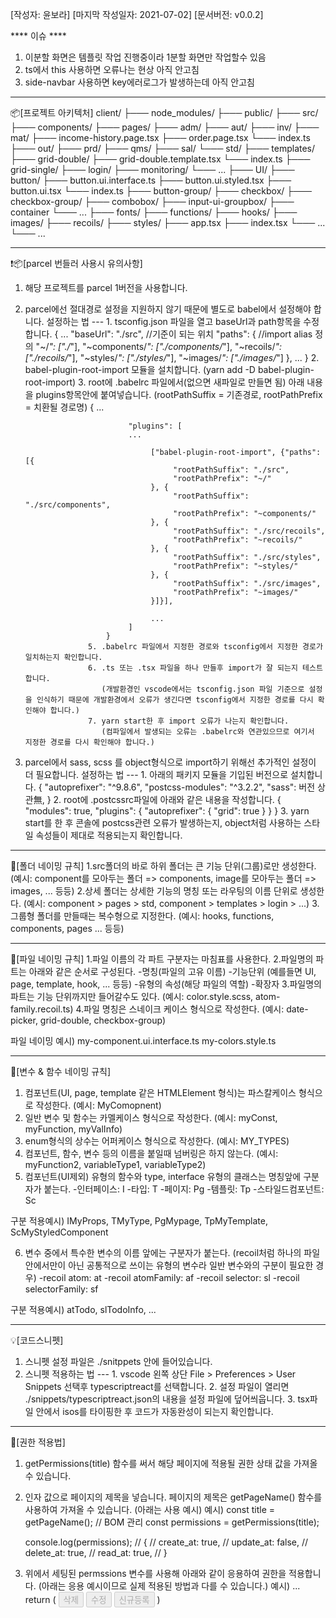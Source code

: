 [작성자: 윤보라]
[마지막 작성일자: 2021-07-02]
[문서버전: v0.0.2]



**** 이슈 ****
1. 이분할 화면은 템플릿 작업 진행중이라 1분할 화면만 작업할수 있음
2. ts에서 this 사용하면 오류나는 현상 아직 안고침
3. side-navbar 사용하면 key에러로그가 발생하는데 아직 안고침



* * *
📦[프로젝트 아키텍처]
client/
├─── node_modules/
├─── public/
├─── src/
     ├─── components/
          ├─── pages/
               ├─── adm/
               ├─── aut/
               ├─── inv/
               ├─── mat/
                    ├─── income-history.page.tsx
                    ├─── order.page.tsx
                    └─── index.ts
               ├─── out/
               ├─── prd/
               ├─── qms/
               ├─── sal/
               └─── std/
          ├─── templates/
               ├─── grid-double/
                    ├─── grid-double.template.tsx
                    └─── index.ts
               ├─── grid-single/
               ├─── login/
               ├─── monitoring/
               └─── ...
          ├─── UI/
               ├─── button/
                    ├─── button.ui.interface.ts
                    ├─── button.ui.styled.tsx
                    ├─── button.ui.tsx
                    └─── index.ts
               ├─── button-group/
               ├─── checkbox/
               ├─── checkbox-group/
               ├─── combobox/
               ├─── input-ui-groupbox/
               ├─── container
               └─── ...
     ├─── fonts/
     ├─── functions/
     ├─── hooks/
     ├─── images/
     ├─── recoils/
     ├─── styles/
     ├─── app.tsx
     ├─── index.tsx
     └─── ...
└─── ...



* * *
❗📦[parcel 번들러 사용시 유의사항]
1. 해당 프로젝트를 parcel 1버전을 사용합니다.

2. parcel에선 절대경로 설정을 지원하지 않기 때문에 별도로 babel에서 설정해야 합니다.
     설정하는 법 --- 1. tsconfig.json 파일을 열고 baseUrl과 path항목을 수정합니다.
                         {
                              ...
                              "baseUrl": "./src", //기준이 되는 위치
                              "paths": { //import alias 정의
                                   "~/*": ["./*"],
                                   "~components/*": ["./components/*"],
                                   "~recoils/*": ["./recoils/*"],
                                   "~styles/*": ["./styles/*"],
                                   "~images/*": ["./images/*"]
                              },
                              ...
                         }
                     2. babel-plugin-root-import 모듈을 설치합니다. (yarn add -D babel-plugin-root-import)
                     3. root에 .babelrc 파일에서(없으면 새파일로 만들면 됨) 아래 내용을 plugins항목안에 붙여넣습니다.
                        (rootPathSuffix = 기존경로, rootPathPrefix = 치환될 경로명)
                         {
                              ...

                              "plugins": [
                              ...

                                   ["babel-plugin-root-import", {"paths":[{
                                        "rootPathSuffix": "./src",
                                        "rootPathPrefix": "~/"
                                   }, {
                                        "rootPathSuffix": "./src/components",
                                        "rootPathPrefix": "~components/"
                                   }, {
                                        "rootPathSuffix": "./src/recoils",
                                        "rootPathPrefix": "~recoils/"
                                   }, {
                                        "rootPathSuffix": "./src/styles",
                                        "rootPathPrefix": "~styles/"
                                   }, {
                                        "rootPathSuffix": "./src/images",
                                        "rootPathPrefix": "~images/"
                                   }]}],

                                   ...
                              ]
                         }
                     5. .babelrc 파일에서 지정한 경로와 tsconfig에서 지정한 경로가 일치하는지 확인합니다.
                     6. .ts 또는 .tsx 파일을 하나 만들후 import가 잘 되는지 테스트 합니다.
                        (개발환경인 vscode에서는 tsconfig.json 파일 기준으로 설정을 인식하기 때문에 개발환경에서 오류가 생긴다면 tsconfig에서 지정한 경로를 다시 확인해야 합니다.)
                     7. yarn start한 후 import 오류가 나는지 확인합니다.
                        (컴파일에서 발생되는 오류는 .babelrc와 연관있으므로 여기서 지정한 경로를 다시 확인해야 합니다.)

3. parcel에서 sass, scss 를 object형식으로 import하기 위해선 추가적인 설정이 더 필요합니다.
     설정하는 법 --- 1. 아래의 패키지 모듈을 기입된 버전으로 설치합니다.
                         {
                              "autoprefixer": "^9.8.6",
                              "postcss-modules": "^3.2.2",
                              "sass": 버전 상관無,
                         }
                     2. root에 .postcssrc파일에 아래와 같은 내용을 작성합니다.
                         {
                              "modules": true,
                              "plugins": {
                                   "autoprefixer": {
                                        "grid": true
                                   }
                              }
                         }
                     3. yarn start를 한 후 콘솔에 postcss관련 오류가 발생하는지, object처럼 사용하는 스타일 속성들이 제대로 적용되는지 확인합니다.




* * *
📂[폴더 네이밍 규칙]
1.src폴더의 바로 하위 폴더는 큰 기능 단위(그룹)로만 생성한다. (예시: component를 모아두는 폴더 => components, image를 모아두는 폴더 => images, ... 등등)
2.상세 폴더는 상세한 기능의 명칭 또는 라우팅의 이름 단위로 생성한다. (예시: component > pages > std,
                                                                            component > templates > login > ...)
3.그룹형 폴더를 만들때는 복수형으로 지정한다. (예시: hooks, functions, components, pages ... 등등)




* * *
📄[파일 네이밍 규칙]
1.파일 이름의 각 파트 구분자는 마침표를 사용한다.
2.파일명의 파트는 아래와 같은 순서로 구성된다.
  -명칭(파일의 고유 이름)
  -기능단위 (예를들면 UI, page, template, hook, ... 등등)
  -유형의 속성(해당 파일의 역할)
  -확장자
3.파일명의 파트는 기능 단위까지만 들어갈수도 있다. (예시: color.style.scss, atom-family.recoil.ts)
4.파일 명칭은 스네이크 케이스 형식으로 작성한다. (예시: date-picker, grid-double, checkbox-group)

파일 네이밍 예시) my-component.ui.interface.ts
                  my-colors.style.ts




* * *
🔧[변수 & 함수 네이밍 규칙]
1. 컴포넌트(UI, page, template 같은 HTMLElement 형식)는 파스칼케이스 형식으로 작성한다. (예시: MyComopnent)
2. 일반 변수 및 함수는 카멜케이스 형식으로 작성한다. (예시: myConst, myFunction, myValInfo)
3. enum형식의 상수는 어퍼케이스 형식으로 작성한다. (예시: MY_TYPES)
4. 컴포넌트, 함수, 변수 등의 이름을 붙일때 넘버링은 하지 않는다. (예시: myFunction2, variableType1, variableType2)
5. 컴포넌트(UI제외) 유형의 함수와 type, interface 유형의 클래스는 명칭앞에 구분자가 붙는다.
  -인터페이스: I
  -타입: T
  -페이지: Pg
  -템플릿: Tp
  -스타일드컴포넌트: Sc

  구분 적용예시) IMyProps, TMyType, PgMypage, TpMyTemplate, ScMyStyledComponent

6. 변수 중에서 특수한 변수의 이름 앞에는 구분자가 붙는다.
   (recoil처럼 하나의 파일 안에서만이 아닌 공통적으로 쓰이는 유형의 변수라 일반 변수와의 구분이 필요한 경우)
  -recoil atom: at
  -recoil atomFamily: af
  -recoil selector: sl
  -recoil selectorFamily: sf

  구분 적용예시) atTodo, slTodoInfo, ...




* * *
💡[코드스니펫]
1. 스니펫 설정 파일은 ./snitppets 안에 들어있습니다.
2. 스니펫 적용하는 법 --- 1. vscode 왼쪽 상단 File > Preferences > User Snippets 선택후 typescriptreact를 선택합니다.
                          2. 설정 파일이 열리면 ./snippets/typescriptreact.json의 내용을 설정 파일에 덮어씌웁니다.
                          3. tsx파일 안에서 isos를 타이핑한 후 코드가 자동완성이 되는지 확인합니다.




* * *
🌵[권한 적용법]
1. getPermissions(title) 함수를 써서 해당 페이지에 적용될 권한 상태 값을 가져올 수 있습니다.
2. 인자 값으로 페이지의 제목을 넣습니다. 페이지의 제목은 getPageName() 함수를 사용하여 가져올 수 있습니다. (아래는 사용 예시)
예시)
     const title = getPageName(); // BOM 관리
     const permissions = getPermissions(title);
     
     console.log(permissions); //   {
                               //        create_at: true,
                               //        update_at: false,
                               //        delete_at: true,
                               //        read_at: true,
                               //   }

3. 위에서 세팅된 permssions 변수를 사용해 아래와 같이 응용하여 권한을 적용합니다.
   (아래는 응용 예시이므로 실제 적용된 방법과 다를 수 있습니다.)
예시)
     ...
     return (
          <Button disabled={!permissons?.delete_at}>삭제</Button>
          <Button disabled={!permissons?.update_at}>수정</Button>
          <Button disabled={!permissons?.create_at}>신규등록</Button>
     )